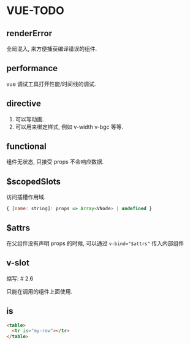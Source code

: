 # VUE-TODO



## renderError 

全局混入, 来方便捕获编译错误的组件.



## performance

vue 调试工具打开性能/时间线的调试.



## directive

1. 可以写动画.
2. 可以用来绑定样式, 例如 v-width v-bgc 等等. 



## functional

组件无状态, 只接受 props 不会响应数据.



## $scopedSlots

访问插槽作用域. 

```js
{ [name: string]: props => Array<VNode> | undefined }
```



## $attrs

在父组件没有声明 props 的时候, 可以通过 `v-bind="$attrs"` 传入内部组件



## v-slot

缩写: # 2.6

只能在调用的组件上面使用. 



## is

```html
<table>
  <tr is="my-row"></tr>
</table>
```

